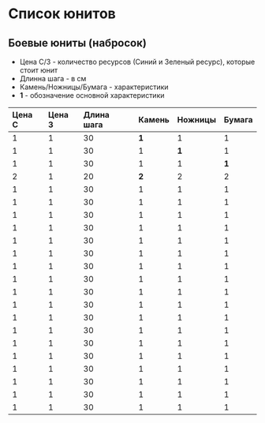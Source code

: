# Список юнитов

## Боевые юниты (набросок)
* Цена С/З - количество ресурсов (Синий и Зеленый ресурс), которые стоит юнит
* Длинна шага - в см
* Камень/Ножницы/Бумага - характеристики
* **1** - обозначение основной характеристики

| Цена С | Цена З | Длина шага | Камень | Ножницы | Бумага | 
|:------ |:------ |:---------- |:------ |:------- |:------ |
| 1      | 1      | 30         | **1**  | 1       | 1      |
| 1      | 1      | 30         | 1      | **1**   | 1      |
| 1      | 1      | 30         | 1      | 1       | **1**  |
| 2      | 1      | 20         | **2**  | 2       | 2      |
| 1      | 1      | 30         | 1      | 1       | 1      |
| 1      | 1      | 30         | 1      | 1       | 1      |
| 1      | 1      | 30         | 1      | 1       | 1      |
| 1      | 1      | 30         | 1      | 1       | 1      |
| 1      | 1      | 30         | 1      | 1       | 1      |
| 1      | 1      | 30         | 1      | 1       | 1      |
| 1      | 1      | 30         | 1      | 1       | 1      |
| 1      | 1      | 30         | 1      | 1       | 1      |
| 1      | 1      | 30         | 1      | 1       | 1      |
| 1      | 1      | 30         | 1      | 1       | 1      |
| 1      | 1      | 30         | 1      | 1       | 1      |
| 1      | 1      | 30         | 1      | 1       | 1      |
| 1      | 1      | 30         | 1      | 1       | 1      |
| 1      | 1      | 30         | 1      | 1       | 1      |
| 1      | 1      | 30         | 1      | 1       | 1      |
| 1      | 1      | 30         | 1      | 1       | 1      |
| 1      | 1      | 30         | 1      | 1       | 1      |
| 1      | 1      | 30         | 1      | 1       | 1      |
